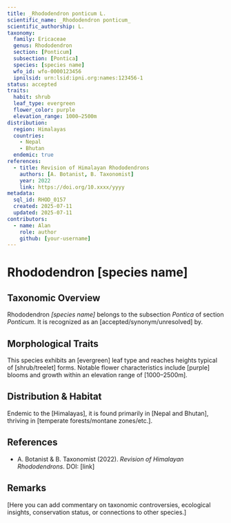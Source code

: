 ```yaml
---
title: _Rhododendron ponticum L.
scientific_name: _Rhododendron ponticum_
scientific_authorship: L.
taxonomy:
  family: Ericaceae
  genus: Rhododendron
  section: [Ponticum]
  subsection: [Pontica]
  species: [species name]
  wfo_id: wfo-0000123456
  ipnilsid: urn:lsid:ipni.org:names:123456-1
status: accepted
traits:
  habit: shrub
  leaf_type: evergreen
  flower_color: purple
  elevation_range: 1000–2500m
distribution:
  region: Himalayas
  countries:
    - Nepal
    - Bhutan
  endemic: true
references:
  - title: Revision of Himalayan Rhododendrons
    authors: [A. Botanist, B. Taxonomist]
    year: 2022
    link: https://doi.org/10.xxxx/yyyy
metadata:
  sql_id: RHOD_0157
  created: 2025-07-11
  updated: 2025-07-11
contributors:
  - name: Alan
    role: author
    github: [your-username]
---
```


# Rhododendron [species name]

## Taxonomic Overview  
Rhododendron *[species name]* belongs to the subsection *Pontica* of section *Ponticum*. It is recognized as an [accepted/synonym/unresolved] by.

## Morphological Traits  
This species exhibits an [evergreen] leaf type and reaches heights typical of [shrub/treelet] forms. Notable flower characteristics include [purple] blooms and growth within an elevation range of [1000–2500m].

## Distribution & Habitat  
Endemic to the [Himalayas], it is found primarily in [Nepal and Bhutan], thriving in [temperate forests/montane zones/etc.].

## References  
- A. Botanist & B. Taxonomist (2022). *Revision of Himalayan Rhododendrons*. DOI: [link]

## Remarks  
[Here you can add commentary on taxonomic controversies, ecological insights, conservation status, or connections to other species.]
